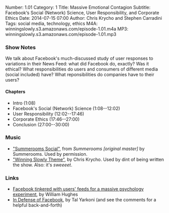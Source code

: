 Number: 1.01
Category: 1
Title: Massive Emotional Contagion
Subtitle: Facebook&lsquo;s Social (Network) Science, User Responsibility, and Corporate Ethics
Date: 2014-07-15 07:00
Author: Chris Krycho and Stephen Carradini
Tags: social media, technology, ethics
M4A: winningslowly.s3.amazonaws.com/episode-1.01.m4a
MP3: winningslowly.s3.amazonaws.com/episode-1.01.mp3

### Show Notes

We talk about Facebook's much-discussed study of user responses to variations in their News Feed: what did Facebook do, exactly? Was it ethical? What responsibilities do users and consumers of different media (social included) have? What reponsibilities do companies have to their users?

#### Chapters

- Intro (1:08)
- Facebook's Social (Network) Science (1:08--12:02)
- User Responsibility (12:02--17:46)
- Corporate Ethics (17:46--27:00)
- Conclusion (27:00--30:00)

### Music

- ["Summerooms Social"](http://summerooms.bandcamp.com/track/summerooms-social), from _Summerooms [original master]_ by Summerooms. Used by permission.
- ["Winning Slowly Theme"](https://soundcloud.com/chriskrycho/winning-slowly), by Chris Krycho. Used by dint of being written the show. Also: it's *sweeeet*.

### Links

- [Facebook tinkered with users' feeds for a massive psychology experiment](http://www.avclub.com/article/facebook-tinkered-users-feeds-massive-psychology-e-206324), by William Hughes
- [In Defense of Facebook](http://www.talyarkoni.org/blog/2014/06/28/in-defense-of-facebook/), by Tal Yarkoni (and see the comments for a helpful back-and-forth)